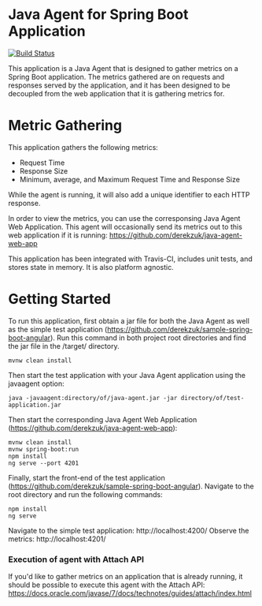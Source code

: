 # Java Agent for Spring Boot Application

[![Build Status](https://travis-ci.org/derekzuk/java-agent-spring-boot.svg?branch=master)](https://travis-ci.org/derekzuk/java-agent-spring-boot)

This application is a Java Agent that is designed to gather metrics on a Spring Boot application. The metrics gathered are on requests and responses served by the application, and it has been designed to be decoupled from the web application that it is gathering metrics for.

# Metric Gathering
This application gathers the following metrics:
- Request Time
- Response Size
- Minimum, average, and Maximum Request Time and Response Size

While the agent is running, it will also add a unique identifier to each HTTP response.

In order to view the metrics, you can use the corresponsing Java Agent Web Application. This agent will occasionally send its metrics out to this web application if it is running: https://github.com/derekzuk/java-agent-web-app

This application has been integrated with Travis-CI, includes unit tests, and stores state in memory. It is also platform agnostic.

# Getting Started
To run this application, first obtain a jar file for both the Java Agent as well as the simple test application (https://github.com/derekzuk/sample-spring-boot-angular). Run this command in both project root directories and find the jar file in the /target/ directory.
```
mvnw clean install
```
Then start the test application with your Java Agent application using the javaagent option:
```
java -javaagent:directory/of/java-agent.jar -jar directory/of/test-application.jar
```
Then start the corresponding Java Agent Web Application (https://github.com/derekzuk/java-agent-web-app):
```
mvnw clean install
mvnw spring-boot:run
npm install
ng serve --port 4201
```
Finally, start the front-end of the test application (https://github.com/derekzuk/sample-spring-boot-angular). Navigate to the root directory and run the following commands:
```
npm install
ng serve
```
Navigate to the simple test application: http://localhost:4200/
Observe the metrics: http://localhost:4201/

### Execution of agent with Attach API

If you'd like to gather metrics on an application that is already running, it should be possible to execute this agent with the Attach API: https://docs.oracle.com/javase/7/docs/technotes/guides/attach/index.html

